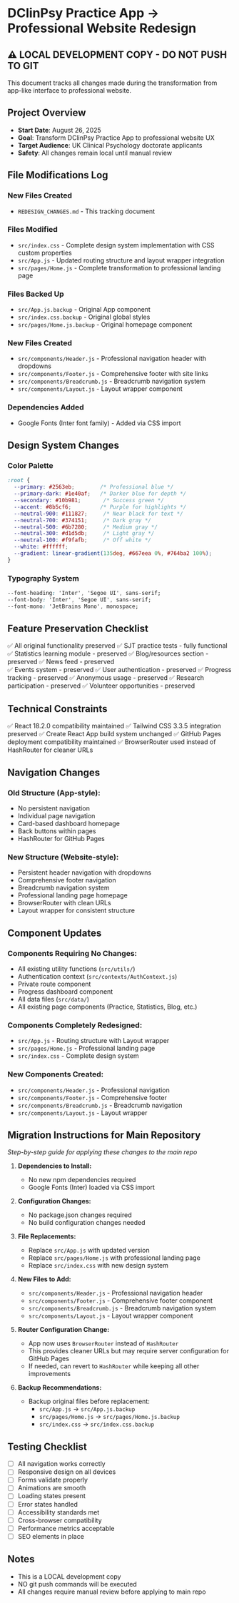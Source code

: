 # DClinPsy Practice App → Professional Website Redesign

## ⚠️ LOCAL DEVELOPMENT COPY - DO NOT PUSH TO GIT

This document tracks all changes made during the transformation from app-like interface to professional website.

## Project Overview
- **Start Date**: August 26, 2025
- **Goal**: Transform DClinPsy Practice App to professional website UX
- **Target Audience**: UK Clinical Psychology doctorate applicants
- **Safety**: All changes remain local until manual review

## File Modifications Log

### New Files Created
- `REDESIGN_CHANGES.md` - This tracking document

### Files Modified
- `src/index.css` - Complete design system implementation with CSS custom properties
- `src/App.js` - Updated routing structure and layout wrapper integration  
- `src/pages/Home.js` - Complete transformation to professional landing page

### Files Backed Up
- `src/App.js.backup` - Original App component
- `src/index.css.backup` - Original global styles
- `src/pages/Home.js.backup` - Original homepage component

### New Files Created
- `src/components/Header.js` - Professional navigation header with dropdowns
- `src/components/Footer.js` - Comprehensive footer with site links
- `src/components/Breadcrumb.js` - Breadcrumb navigation system
- `src/components/Layout.js` - Layout wrapper component

### Dependencies Added
- Google Fonts (Inter font family) - Added via CSS import

## Design System Changes

### Color Palette
```css
:root {
  --primary: #2563eb;        /* Professional blue */
  --primary-dark: #1e40af;   /* Darker blue for depth */
  --secondary: #10b981;       /* Success green */
  --accent: #8b5cf6;         /* Purple for highlights */
  --neutral-900: #111827;     /* Near black for text */
  --neutral-700: #374151;     /* Dark gray */
  --neutral-500: #6b7280;     /* Medium gray */
  --neutral-300: #d1d5db;     /* Light gray */
  --neutral-100: #f9fafb;     /* Off white */
  --white: #ffffff;
  --gradient: linear-gradient(135deg, #667eea 0%, #764ba2 100%);
}
```

### Typography System
```css
--font-heading: 'Inter', 'Segoe UI', sans-serif;
--font-body: 'Inter', 'Segoe UI', sans-serif;
--font-mono: 'JetBrains Mono', monospace;
```

## Feature Preservation Checklist
✅ All original functionality preserved
✅ SJT practice tests - fully functional
✅ Statistics learning module - preserved
✅ Blog/resources section - preserved
✅ News feed - preserved  
✅ Events system - preserved
✅ User authentication - preserved
✅ Progress tracking - preserved
✅ Anonymous usage - preserved
✅ Research participation - preserved
✅ Volunteer opportunities - preserved

## Technical Constraints
✅ React 18.2.0 compatibility maintained
✅ Tailwind CSS 3.3.5 integration preserved
✅ Create React App build system unchanged
✅ GitHub Pages deployment compatibility maintained
✅ BrowserRouter used instead of HashRouter for cleaner URLs

## Navigation Changes

### Old Structure (App-style):
- No persistent navigation
- Individual page navigation
- Card-based dashboard homepage  
- Back buttons within pages
- HashRouter for GitHub Pages

### New Structure (Website-style):
- Persistent header navigation with dropdowns
- Comprehensive footer navigation
- Breadcrumb navigation system
- Professional landing page homepage
- BrowserRouter with clean URLs
- Layout wrapper for consistent structure

## Component Updates

### Components Requiring No Changes:
- All existing utility functions (`src/utils/`)
- Authentication context (`src/contexts/AuthContext.js`)
- Private route component
- Progress dashboard component
- All data files (`src/data/`)
- All existing page components (Practice, Statistics, Blog, etc.)

### Components Completely Redesigned:
- `src/App.js` - Routing structure with Layout wrapper
- `src/pages/Home.js` - Professional landing page
- `src/index.css` - Complete design system

### New Components Created:
- `src/components/Header.js` - Professional navigation
- `src/components/Footer.js` - Comprehensive footer  
- `src/components/Breadcrumb.js` - Breadcrumb navigation
- `src/components/Layout.js` - Layout wrapper

## Migration Instructions for Main Repository
*Step-by-step guide for applying these changes to the main repo*

1. **Dependencies to Install:**
   - No new npm dependencies required
   - Google Fonts (Inter) loaded via CSS import

2. **Configuration Changes:**
   - No package.json changes required
   - No build configuration changes needed

3. **File Replacements:**
   - Replace `src/App.js` with updated version
   - Replace `src/pages/Home.js` with professional landing page
   - Replace `src/index.css` with new design system

4. **New Files to Add:**
   - `src/components/Header.js` - Professional navigation header
   - `src/components/Footer.js` - Comprehensive footer component
   - `src/components/Breadcrumb.js` - Breadcrumb navigation system  
   - `src/components/Layout.js` - Layout wrapper component

5. **Router Configuration Change:**
   - App now uses `BrowserRouter` instead of `HashRouter`
   - This provides cleaner URLs but may require server configuration for GitHub Pages
   - If needed, can revert to `HashRouter` while keeping all other improvements

6. **Backup Recommendations:**
   - Backup original files before replacement:
     - `src/App.js` → `src/App.js.backup`
     - `src/pages/Home.js` → `src/pages/Home.js.backup`  
     - `src/index.css` → `src/index.css.backup`

## Testing Checklist
- [ ] All navigation works correctly
- [ ] Responsive design on all devices
- [ ] Forms validate properly
- [ ] Animations are smooth
- [ ] Loading states present
- [ ] Error states handled
- [ ] Accessibility standards met
- [ ] Cross-browser compatibility
- [ ] Performance metrics acceptable
- [ ] SEO elements in place

## Notes
- This is a LOCAL development copy
- NO git push commands will be executed
- All changes require manual review before applying to main repo